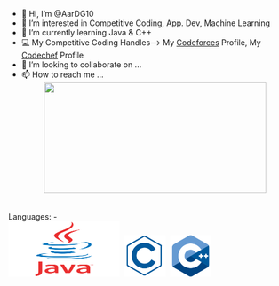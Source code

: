 - 👋 Hi, I’m @AarDG10
- 👀 I’m interested in Competitive Coding, App. Dev, Machine Learning
- 🌱 I’m currently learning Java & C++
- 💻 My Competitive Coding Handles--> My [Codeforces](https://codeforces.com/profile/aarol.dsouza) Profile, My [Codechef](https://www.codechef.com/users/getes07) Profile
- 💞️ I’m looking to collaborate on ...
- 📫 How to reach me ...
  <div id="header" align="center">
  <img src="https://media.giphy.com/media/f6zMddBDwrXCdyOeHx/giphy.gif" width="400" height="200"/>
</div>
<div id="badges" align="center">
  <img src="https://komarev.com/ghpvc/?username=AarDG10&style=flat-square&color=green" alt=""/>
</div>
Languages: -
<div>
  <img src="https://github.com/devicons/devicon/blob/master/icons/java/java-original-wordmark.svg" title="Java" alt="Java" width="200" height="100"/>&nbsp;
  <img src="https://raw.githubusercontent.com/devicons/devicon/1119b9f84c0290e0f0b38982099a2bd027a48bf1/icons/c/c-line.svg" title="C" width="75" height"30"/>&nbsp;
  <img src="https://raw.githubusercontent.com/devicons/devicon/1119b9f84c0290e0f0b38982099a2bd027a48bf1/icons/cplusplus/cplusplus-original.svg" title="C++" width="75" height"30"/>&nbsp;
</div>
<!---
AarDG10/AarDG10 is a ✨ special ✨ repository because its `README.md` (this file) appears on your GitHub profile.
You can click the Preview link to take a look at your changes.
--->
